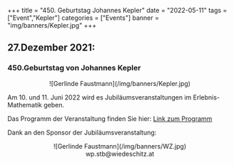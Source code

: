 +++
title = "450. Geburtstag Johannes Kepler"
date = "2022-05-11"
tags = ["Event","Kepler"]
categories = ["Events"]
banner = "img/banners/Kepler.jpg"
+++
<h2>27.Dezember 2021:</h2>

<h3>450.Geburtstag von Johannes Kepler</h3>

<center>
![Gerlinde Faustmann](/img/banners/Kepler.jpg)
</center>

<p>
Am 10. und 11. Juni 2022 wird es Jubiläumsveranstaltungen im
Erlebnis-Mathematik geben.

Das Programm der Veranstaltung finden Sie hier:
<a href="/img/banners/Programm-Kepler.pdf">Link zum Programm</a>
</p>

Dank an den Sponsor der Jubiläumsveranstaltung:
<center>
![Gerlinde Faustmann](/img/banners/WZ.jpg)
<br>wp.stb@wiedeschitz.at
</center>
